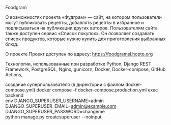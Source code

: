 Foodgram

О возможностях проекта
«Фудграм» — сайт, на котором пользователи могут публиковать рецепты, добавлять рецепты в избранное и подписываться на публикации других авторов. Пользователям сайта также доступен сервис «Список покупок». Он позволяет создавать список продуктов, которые нужно купить для приготовления выбранных блюд.

О проекте
Проект доступен по адресу: https://foodgramsl.hopto.org

Технологии, использованные при разработке
Python, Django REST Framework, PostgreSQL, Nginx, gunicorn, Docker, Docker-compose, GitHub Actions,

создание суперпользователя (в директории с файлом docker-compose.yml)
docker compose -f docker-compose.production.yml exec backend \
  env DJANGO_SUPERUSER_USERNAME=admin \
      DJANGO_SUPERUSER_EMAIL=admin@example.com \
      DJANGO_SUPERUSER_PASSWORD=changeme \
  python manage.py createsuperuser --noinput
